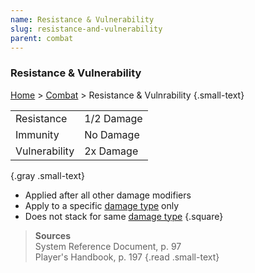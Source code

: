 ```yaml
---
name: Resistance & Vulnerability
slug: resistance-and-vulnerability
parent: combat
---
```

### Resistance & Vulnerability
[Home](dm-operations-center) > [Combat](combat-menu) > Resistance & Vulnrability {.small-text}

|||
| :------------ | :--------- |
| Resistance    | 1/2 Damage |
| Immunity      | No Damage  |
| Vulnerability | 2x Damage  |
{.gray .small-text}

- Applied after all other damage modifiers
- Apply to a specific [damage type](damage-type) only
- Does not stack for same [damage type](damage-type)
{.square}


> **Sources** <br/>
> System Reference Document, p. 97<br/>
> Player's Handbook, p. 197
{.read .small-text}